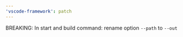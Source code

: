 ```yaml
---
'vscode-framework': patch
---
```


BREAKING: In start and build command: rename option `--path` to `--out`
